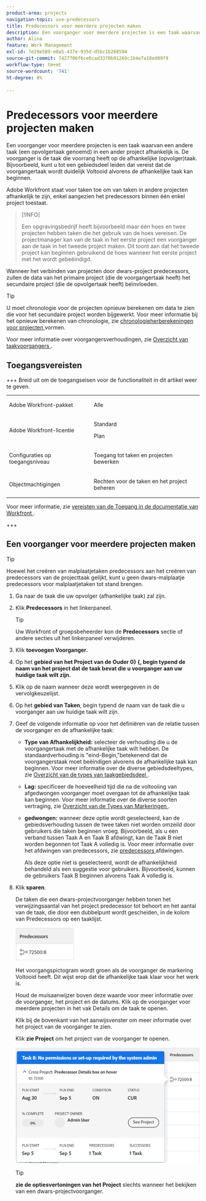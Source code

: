 ```yaml
---
product-area: projects
navigation-topic: use-predecessors
title: Predecessors voor meerdere projecten maken
description: Een voorganger voor meerdere projecten is een taak waarvan een andere taak (een opvolgertaak genoemd) in een ander project afhankelijk is. De voorganger is de taak die voorrang heeft op de afhankelijke (opvolger)taak. Bijvoorbeeld, kunt u tot een gebiedsdeel leiden dat vereist dat de voorgangertaak wordt duidelijk Voltooid alvorens de afhankelijke taak kan beginnen.
author: Alina
feature: Work Management
exl-id: 7e29e589-e0a5-437e-935d-d5bc1b268594
source-git-commit: 7427706f6ce6cad3370b91269c1b4e7a10ed09f9
workflow-type: tm+mt
source-wordcount: '741'
ht-degree: 0%

---
```


# Predecessors voor meerdere projecten maken

<!--Audited: 12/2024-->

Een voorganger voor meerdere projecten is een taak waarvan een andere taak (een opvolgertaak genoemd) in een ander project afhankelijk is. De voorganger is de taak die voorrang heeft op de afhankelijke (opvolger)taak. Bijvoorbeeld, kunt u tot een gebiedsdeel leiden dat vereist dat de voorgangertaak wordt duidelijk Voltooid alvorens de afhankelijke taak kan beginnen.

Adobe Workfront staat voor taken toe om van taken in andere projecten afhankelijk te zijn, enkel aangezien het predecessors binnen één enkel project toestaat.

>[!INFO]
>
>Een opgravingsbedrijf heeft bijvoorbeeld maar één hoes en twee projecten hebben taken die het gebruik van de hoes vereisen. De projectmanager kan van de taak in het eerste project een voorganger aan de taak in het tweede project maken. Dit toont aan dat het tweede project kan beginnen gebruikend de hoes wanneer het eerste project met het wordt gebeëindigd.

Wanneer het verbinden van projecten door dwars-project predecessors, zullen de data van het primaire project (die de voorgangertaak heeft) het secundaire project (die de opvolgertaak heeft) beïnvloeden.

>[!TIP]
>
>U moet chronologie voor de projecten opnieuw berekenen om data te zien die voor het secundaire project worden bijgewerkt. Voor meer informatie bij het opnieuw berekenen van chronologie, zie [ chronologieherberekeningen voor projecten ](../../../administration-and-setup/set-up-workfront/configure-system-defaults/configure-timeline-recalculations-projects.md) vormen.

Voor meer informatie over voorgangersverhoudingen, zie [ Overzicht van taakvoorgangers ](../../../manage-work/tasks/use-prdcssrs/predecessors-overview.md).

## Toegangsvereisten

+++ Breid uit om de toegangseisen voor de functionaliteit in dit artikel weer te geven.

<table style="table-layout:auto"> 
 <col> 
 <col> 
 <tbody> 
  <tr> 
   <td role="rowheader">Adobe Workfront-pakket</td> 
   <td> <p>Alle</p> </td> 
  </tr> 
  <tr> 
   <td role="rowheader">Adobe Workfront-licentie</td> 
   <td><p>Standard</p> 
   <p>Plan</p> </td> 
  </tr> 
  <tr> 
   <td role="rowheader">Configuraties op toegangsniveau</td> 
   <td> <p>Toegang tot taken en projecten bewerken</p> </td> 
  </tr> 
  <tr> 
   <td role="rowheader">Objectmachtigingen</td> 
   <td> <p>Rechten voor de taken en het project beheren</p></td> 
  </tr> 
 </tbody> 
</table>

Voor meer informatie, zie [ vereisten van de Toegang in de documentatie van Workfront ](/help/quicksilver/administration-and-setup/add-users/access-levels-and-object-permissions/access-level-requirements-in-documentation.md).

+++

<!--Old:

<table style="table-layout:auto"> 
 <col> 
 <col> 
 <tbody> 
  <tr> 
   <td role="rowheader">Adobe Workfront plan</td> 
   <td> <p>Any</p> </td> 
  </tr> 
  <tr> 
   <td role="rowheader">Adobe Workfront license*</td> 
   <td> <p>Standard </p> 
  
   <p>Plan </p>
   </td> 
  </tr> 
  <tr> 
   <td role="rowheader">Access level</td> 
   <td> <p>Edit access to Tasks and Projects</p> </td> 
  </tr> 
  <tr> 
   <td role="rowheader">Object permissions</td> 
   <td> <p>Manage permissions to the tasks and the projects</p> </td> 
  </tr> 
 </tbody> 
</table>-->

## Een voorganger voor meerdere projecten maken

>[!TIP]
>
>Hoewel het creëren van malplaatjetaken predecessors aan het creëren van predecessors van de projecttaak gelijkt, kunt u geen dwars-malplaatje predecessors voor malplaatjetaken tot stand brengen.


1. Ga naar de taak die uw opvolger (afhankelijke taak) zal zijn.
1. Klik **Predecessors** in het linkerpaneel.

   >[!TIP]
   >
   >   Uw Workfront of groepsbeheerder kon de **Predecessors** sectie of andere secties uit het linkerpaneel verwijderen.

1. Klik **toevoegen Voorganger.**
1. Op het **gebied van het Project van de Ouder 0} {, begin typend de naam van het project dat de taak bevat die u voorganger aan uw huidige taak wilt zijn.**
1. Klik op de naam wanneer deze wordt weergegeven in de vervolgkeuzelijst.
1. Op het **gebied van Taken**, begin typend de naam van de taak die u voorganger aan uw huidige taak wilt zijn.
1. Geef de volgende informatie op voor het definiëren van de relatie tussen de voorganger en de afhankelijke taak:


   * **Type van Afhankelijkheid:** selecteer de verhouding die u de voorgangertaak met de afhankelijke taak wilt hebben. De standaardverhouding is &quot;eind-Begin,&quot;betekenend dat de voorgangerstaak moet beëindigen alvorens de afhankelijke taak kan beginnen. Voor meer informatie over de diverse gebiedsdeeltypes, zie [ Overzicht van de types van taakgebiedsdeel ](../../../manage-work/tasks/use-prdcssrs/task-dependency-types.md).

   * **Lag:** specificeer de hoeveelheid tijd die na de voltooiing van afgedwongen voorganger moet overgaan tot de afhankelijke taak kan beginnen. Voor meer informatie over de diverse soorten vertraging, zie [ Overzicht van de Types van Markeringen ](../../../manage-work/tasks/use-prdcssrs/lag-types.md).

   * **gedwongen:** wanneer deze optie wordt geselecteerd, kan de gebiedsverhouding tussen de twee taken niet worden omzeild door gebruikers die taken beginnen vroeg. Bijvoorbeeld, als u een verband tussen Taak A en Taak B afdwingt, kan de Taak B niet worden begonnen tot Taak A volledig is. Voor meer informatie over het afdwingen van predecessors, zie [ predecessors ](../../../manage-work/tasks/use-prdcssrs/enforced-predecessors.md) afdwingen.

     Als deze optie niet is geselecteerd, wordt de afhankelijkheid behandeld als een suggestie voor gebruikers. Bijvoorbeeld, kunnen de gebruikers Taak B beginnen alvorens Taak A volledig is.

1. Klik **sparen**.

   De taken die een dwars-projectvoorganger hebben tonen het verwijzingsaantal van het project predecessor tot behoort en het aantal van de taak, die door een dubbelpunt wordt gescheiden, in de kolom van Predecessors op een taaklijst.

   ![ dwars-project voorganger ](assets/cross-project-predecessor-in-list-view.png)

   Het voorgangspictogram wordt groen als de voorganger de markering Voltooid heeft. Dit wijst erop dat de afhankelijke taak klaar voor het werk is.

   Houd de muisaanwijzer boven deze waarde voor meer informatie over de voorganger, het project en de datums. Klik op de voorganger voor meerdere projecten in het vak Details om de taak te openen.

   Klik bij de bovenkant van het aanwijsvenster om meer informatie over het project van de voorganger te zien.

   Klik **zie Project** om het project van de voorganger te openen.

   ![ dwars-project voorgangersdetails ](assets/cross-project-predecessor-details.png)

   >[!TIP]
   >
   >   **zie de optiesvertoningen van het Project** slechts wanneer het bekijken van een dwars-projectvoorganger.

